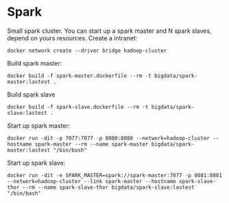# Spark
Small spark cluster. You can start up a spark master and N spark slaves, depend
on yours resources.
Create a intranet:
```shell
docker network create --driver bridge hadoop-cluster
```
Build spark master:
```shell
docker build -f spark-master.dockerfile --rm -t bigdata/spark-master:lastest .
```
Build spark slave
```shell
docker build -f spark-slave.dockerfile --rm -t bigdata/spark-slave:lastest .
```
Start up spark master:
```shell
docker run -dit -p 7077:7077 -p 8080:8080 --network=hadoop-cluster --hostname spark-master --rm --name spark-master bigdata/spark-master:lastest "/bin/bash"
```
Start up spark slave:
```shell
docker run -dit -e SPARK_MASTER=spark://spark-master:7077 -p 8081:8081 --network=hadoop-cluster --link spark-master --hostname spark-slave-thor --rm --name spark-slave-thor bigdata/spark-slave:lastest "/bin/bash"
```
